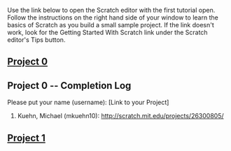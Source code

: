 Use the link below to open the Scratch editor with the first tutorial open. Follow the instructions on the right hand side of your window to learn the basics of Scratch as you build a small sample project. If the link doesn't work, look for the Getting Started With Scratch link under the Scratch editor's Tips button.

## <a href="http://scratch.mit.edu/projects/editor/?tip_bar=getStarted" target=new>Project 0</a>

## Project 0 -- Completion Log
Please put your name (username): [Link to your Project]   
1) Kuehn, Michael (mkuehn10): http://scratch.mit.edu/projects/26300805/



## <a href="http://scratch.mit.edu/projects/editor/?tip_bar=hoc" target=new>Project 1</a>

